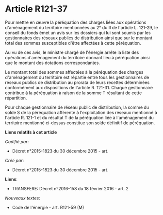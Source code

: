# Article R121-37

Pour mettre en œuvre la péréquation des charges liées aux opérations d'aménagement du territoire mentionnées au 2° du II de
l'article L. 121-29, le conseil du fonds émet un avis sur les dossiers qui lui sont soumis par les gestionnaires des réseaux
publics de distribution ainsi que sur le montant total des sommes susceptibles d'être affectées à cette péréquation.

Au vu de ces avis, le ministre chargé de l'énergie arrête la liste des opérations d'aménagement du territoire donnant lieu à
péréquation ainsi que le montant des dotations correspondantes.

Le montant total des sommes affectées à la péréquation des charges d'aménagement du territoire est répartie entre tous les
gestionnaires de réseaux publics de distribution au prorata de leurs recettes déterminées conformément aux dispositions de
l'article R. 121-31. Chaque gestionnaire contribue à la péréquation à raison de la somme T résultant de cette répartition.

Pour chaque gestionnaire de réseau public de distribution, la somme du solde S de la péréquation afférente à l'exploitation
des réseaux mentionné à l'article R. 121-1 et du résultat T de la péréquation liée à l'aménagement du territoire mentionné
ci-dessus constitue son solde définitif de péréquation.

**Liens relatifs à cet article**

_Codifié par_:

  - Décret n°2015-1823 du 30 décembre 2015 - art.

_Créé par_:

  - Décret n°2015-1823 du 30 décembre 2015 - art.

**Liens**:

  - TRANSFERE: Décret n°2016-158 du 18 février 2016 - art. 2

_Nouveaux textes_:

  - Code de l'énergie - art. R121-59 (M)
